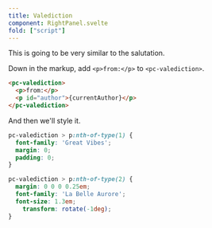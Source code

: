 ```yaml
---
title: Valediction
component: RightPanel.svelte
fold: ["script"]
---
```


This is going to be very similar to the salutation.

Down in the markup, add `<p>from:</p>` to `<pc-valediction>`.

```html
<pc-valediction>
  <p>from:</p>
  <p id="author">{currentAuthor}</p>
</pc-valediction>
```

And then we'll style it.

```css
pc-valediction > p:nth-of-type(1) {
  font-family: 'Great Vibes';
  margin: 0;
  padding: 0;
}

pc-valediction > p:nth-of-type(2) {
  margin: 0 0 0 0.25em;
  font-family: 'La Belle Aurore';
  font-size: 1.3em;  
	transform: rotate(-1deg);
}
```

